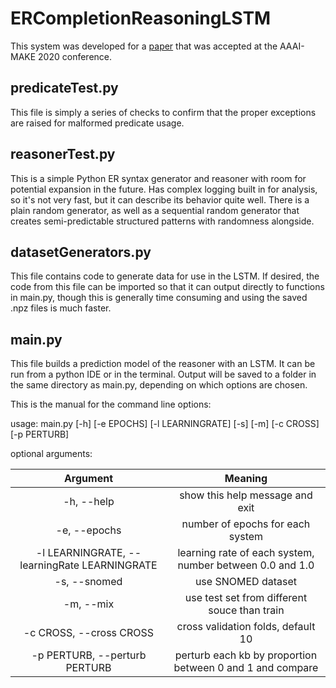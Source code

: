 # ERCompletionReasoningLSTM
This system was developed for a [paper](https://github.com/aaronEberhart/me/raw/master/papers/AAAI-MAKE2020CompletionReasoningEmulationfortheDescriptionLogicEL%2B.pdf) that was accepted at the AAAI-MAKE 2020 conference.

## predicateTest.py

This file is simply a series of checks to confirm that the proper exceptions are raised for malformed predicate usage.

## reasonerTest.py

This is a simple Python ER syntax generator and reasoner with room for potential expansion in the future. Has complex logging built in for analysis, so it's not very fast, but it can describe its behavior quite well. There is a plain random generator, as well as a sequential random generator that creates semi-predictable structured patterns with randomness alongside.

## datasetGenerators.py

This file contains code to generate data for use in the LSTM. If desired, the code from this file can be imported so that it can output directly to functions in main.py, though this is generally time consuming and using the saved .npz files is much faster.

## main.py

This file builds a prediction model of the reasoner with an LSTM. It can be run from a python IDE or in the terminal. Output will be saved to a folder in the same directory as main.py, depending on which options are chosen.

This is the manual for the command line options:

usage: main.py [-h] [-e EPOCHS] [-l LEARNINGRATE] [-s] [-m] [-c CROSS]
[-p PERTURB]

optional arguments:

|Argument  |Meaning                        |
|:--------:|:-----------------------------:|
|-h, --help|show this help message and exit|
|-e, --epochs|number of epochs for each system|
|-l LEARNINGRATE, --learningRate LEARNINGRATE|learning rate of each system, number between 0.0 and 1.0|
|-s, --snomed|use SNOMED dataset|
|-m, --mix|use test set from different souce than train|
|-c CROSS, --cross CROSS|cross validation folds, default 10|
|-p PERTURB, --perturb PERTURB|perturb each kb by proportion between 0 and 1 and compare|


